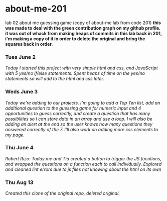 # about-me-201
lab 02 about me guessing game
(copy of about-me lab from code 201)
**this was made to deal with the green contribution graph on my github profile. it was out of whack from making heaps of commits in this lab back in 201, i'm making a copy of it in order to delete the original and bring the squares back in order.**

### Tues June 2
*Today I started this project with very simple html and css, and JavaScript with 5 yes/no  if/else statements. Spent heaps of time on the yes/no statements so will add to the html and css later.*

### Weds June 3
*Today we're adding to our projects. I'm going to add a Top Ten list, add an additional question to the guessing game for numeric input and 4 opportunities to guess correctly, and create a question that has many possiblities so I can store data in an array and use a loop. I will also be adding an alert at the end so the user knows how many questions they answered correctly of the 7. I'll also work on adding more css elements to my page.*

### Thu June 4
*Robert Rizo: Today me and Tia created a button to trigger the JS fucntions, and wrapped the questions on a function each to call individually. Explored and cleaned lint errors due to js files not knowing about the html on its own*

### Thu Aug 13
*Created this clone of the original repo, deleted original.*

